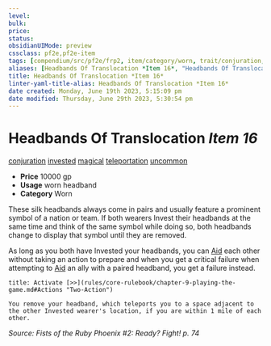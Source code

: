 ```yaml
---
level:
bulk:
price:
status:
obsidianUIMode: preview
cssclass: pf2e,pf2e-item
tags: [compendium/src/pf2e/frp2, item/category/worn, trait/conjuration, trait/invested, trait/magical, trait/teleportation, trait/uncommon]
aliases: [Headbands Of Translocation *Item 16*, "Headbands Of Translocation"]
title: Headbands Of Translocation *Item 16*
linter-yaml-title-alias: Headbands Of Translocation *Item 16*
date created: Monday, June 19th 2023, 5:15:09 pm
date modified: Thursday, June 29th 2023, 5:30:54 pm
---
```


# Headbands Of Translocation *Item 16*

[conjuration](rules/traits/conjuration.md) [invested](rules/traits/invested.md) [magical](rules/traits/magical.md) [teleportation](rules/traits/teleportation.md) [uncommon](rules/traits/uncommon.md)  

- **Price** 10000 gp
- **Usage** worn headband
- **Category** Worn

These silk headbands always come in pairs and usually feature a prominent symbol of a nation or team. If both wearers Invest their headbands at the same time and think of the same symbol while doing so, both headbands change to display that symbol until they are removed.

As long as you both have Invested your headbands, you can [Aid](rules/actions/aid.md) each other without taking an action to prepare and when you get a critical failure when attempting to [Aid](rules/actions/aid.md) an ally with a paired headband, you get a failure instead.

```ad-embed-ability
title: Activate [>>](rules/core-rulebook/chapter-9-playing-the-game.md#Actions "Two-Action")

You remove your headband, which teleports you to a space adjacent to the other Invested wearer's location, if you are within 1 mile of each other.
```

*Source: Fists of the Ruby Phoenix #2: Ready? Fight! p. 74*
